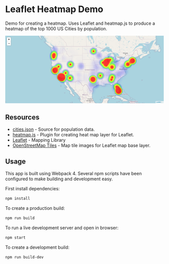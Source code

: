 # Leaflet Heatmap Demo

Demo for creating a heatmap. Uses Leaflet and heatmap.js to produce a heatmap of the top 1000 US Cities by population.

![heatmap screenshot](assets/screenshot.png)

## Resources

- [cities.json](https://gist.github.com/Miserlou/c5cd8364bf9b2420bb29) - Source for population data.
- [heatmap.js](https://www.patrick-wied.at/static/heatmapjs/) - Plugin for creating heat map layer for Leaflet.
- [Leaflet](https://leafletjs.com/) - Mapping Library
- [OpenStreetMap Tiles](https://wiki.openstreetmap.org/wiki/Tiles) - Map tile images for Leaflet map base layer.

## Usage

This app is built using Webpack 4. Several npm scripts have been configured to make building and development easy.

First install dependencies:

```sh
npm install
```

To create a production build:

```sh
npm run build
```

To run a live development server and open in browser:

```sh
npm start
```

To create a development build:

```sh
npm run build-dev
```
